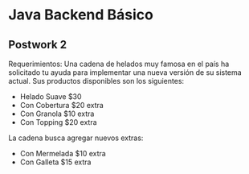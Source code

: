 # Java Backend Básico

## Postwork 2


Requerimientos: 
Una cadena de helados muy famosa en el país ha solicitado tu ayuda para implementar una nueva versión de su sistema actual. Sus productos disponibles son los siguientes:

- Helado Suave $30
- Con Cobertura $20 extra
- Con Granola $10 extra
- Con Topping $20 extra

La cadena busca agregar nuevos extras:

- Con Mermelada $10 extra
- Con Galleta $15 extra